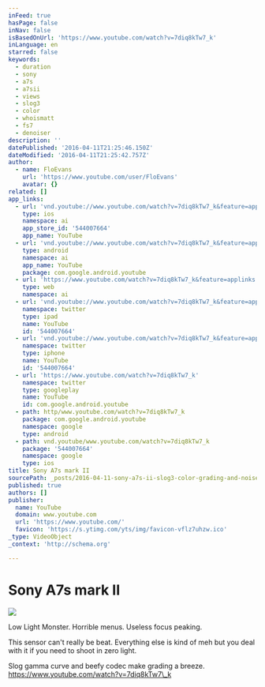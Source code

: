 ```yaml
---
inFeed: true
hasPage: false
inNav: false
isBasedOnUrl: 'https://www.youtube.com/watch?v=7diq8kTw7_k'
inLanguage: en
starred: false
keywords:
  - duration
  - sony
  - a7s
  - a7sii
  - views
  - slog3
  - color
  - whoismatt
  - fs7
  - denoiser
description: ''
datePublished: '2016-04-11T21:25:46.150Z'
dateModified: '2016-04-11T21:25:42.757Z'
author:
  - name: FloEvans
    url: 'https://www.youtube.com/user/FloEvans'
    avatar: {}
related: []
app_links:
  - url: 'vnd.youtube://www.youtube.com/watch?v=7diq8kTw7_k&feature=applinks'
    type: ios
    namespace: ai
    app_store_id: '544007664'
    app_name: YouTube
  - url: 'vnd.youtube://www.youtube.com/watch?v=7diq8kTw7_k&feature=applinks'
    type: android
    namespace: ai
    app_name: YouTube
    package: com.google.android.youtube
  - url: 'https://www.youtube.com/watch?v=7diq8kTw7_k&feature=applinks'
    type: web
    namespace: ai
  - url: 'vnd.youtube://www.youtube.com/watch?v=7diq8kTw7_k&feature=applinks'
    namespace: twitter
    type: ipad
    name: YouTube
    id: '544007664'
  - url: 'vnd.youtube://www.youtube.com/watch?v=7diq8kTw7_k&feature=applinks'
    namespace: twitter
    type: iphone
    name: YouTube
    id: '544007664'
  - url: 'https://www.youtube.com/watch?v=7diq8kTw7_k'
    namespace: twitter
    type: googleplay
    name: YouTube
    id: com.google.android.youtube
  - path: http/www.youtube.com/watch?v=7diq8kTw7_k
    package: com.google.android.youtube
    namespace: google
    type: android
  - path: vnd.youtube/www.youtube.com/watch?v=7diq8kTw7_k
    package: '544007664'
    namespace: google
    type: ios
title: Sony A7s mark II
sourcePath: _posts/2016-04-11-sony-a7s-ii-slog3-color-grading-and-noise-reduction.md
published: true
authors: []
publisher:
  name: YouTube
  domain: www.youtube.com
  url: 'https://www.youtube.com/'
  favicon: 'https://s.ytimg.com/yts/img/favicon-vflz7uhzw.ico'
_type: VideoObject
_context: 'http://schema.org'

---
```

# Sony A7s mark II
![](https://the-grid-user-content.s3-us-west-2.amazonaws.com/93ab2e97-6af8-4499-880c-3f5f719e80d0.jpg)

Low Light Monster. Horrible menus. Useless focus peaking.

This sensor can't really be beat. Everything else is kind of meh but you deal with it if you need to shoot in zero light. 

Slog gamma curve and beefy codec make grading a breeze. https://www.youtube.com/watch?v=7diq8kTw7\_k